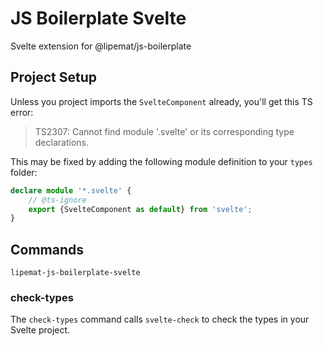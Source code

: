 # JS Boilerplate Svelte
Svelte extension for @lipemat/js-boilerplate

## Project Setup
Unless you project imports the `SvelteComponent` already, you'll get this TS error:
> TS2307: Cannot find module '<module name>.svelte' or its corresponding type declarations.

This may be fixed by adding the following module definition to your `types` folder:
```ts
declare module '*.svelte' {
	// @ts-ignore
	export {SvelteComponent as default} from 'svelte';
}
```

## Commands

`lipemat-js-boilerplate-svelte`

### check-types
The `check-types` command calls `svelte-check` to check the types in your Svelte project.
